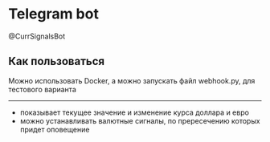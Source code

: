 Telegram bot
=
@CurrSignalsBot

Как пользоваться
-
Можно использовать Docker, а можно запускать файл webhook.py, для тестового варианта

---------
- показывает текущее значение и изменение курса доллара и евро
- можно устанавливать валютные сигналы, по прересечению которых придет оповещение